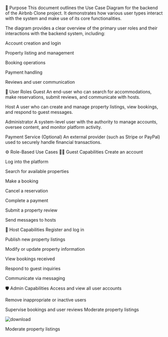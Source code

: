 🎯 Purpose
This document outlines the Use Case Diagram for the backend of the Airbnb Clone project. It demonstrates how various user types interact with the system and make use of its core functionalities.

The diagram provides a clear overview of the primary user roles and their interactions with the backend system, including:

Account creation and login

Property listing and management

Booking operations

Payment handling

Reviews and user communication

👤 User Roles
Guest
An end-user who can search for accommodations, make reservations, submit reviews, and communicate with hosts.

Host
A user who can create and manage property listings, view bookings, and respond to guest messages.

Administrator
A system-level user with the authority to manage accounts, oversee content, and monitor platform activity.

Payment Service (Optional)
An external provider (such as Stripe or PayPal) used to securely handle financial transactions.

⚙️ Role-Based Use Cases
👨‍💼 Guest Capabilities
Create an account

Log into the platform

Search for available properties

Make a booking

Cancel a reservation

Complete a payment

Submit a property review

Send messages to hosts

🏡 Host Capabilities
Register and log in

Publish new property listings

Modify or update property information

View bookings received

Respond to guest inquiries

Communicate via messaging

🛡️ Admin Capabilities
Access and view all user accounts

Remove inappropriate or inactive users

Supervise bookings and user reviews
Moderate property listings

![download](https://github.com/user-attachments/assets/10f77e30-fbad-4a37-b89f-e2e7db4f499c)


Moderate property listings





